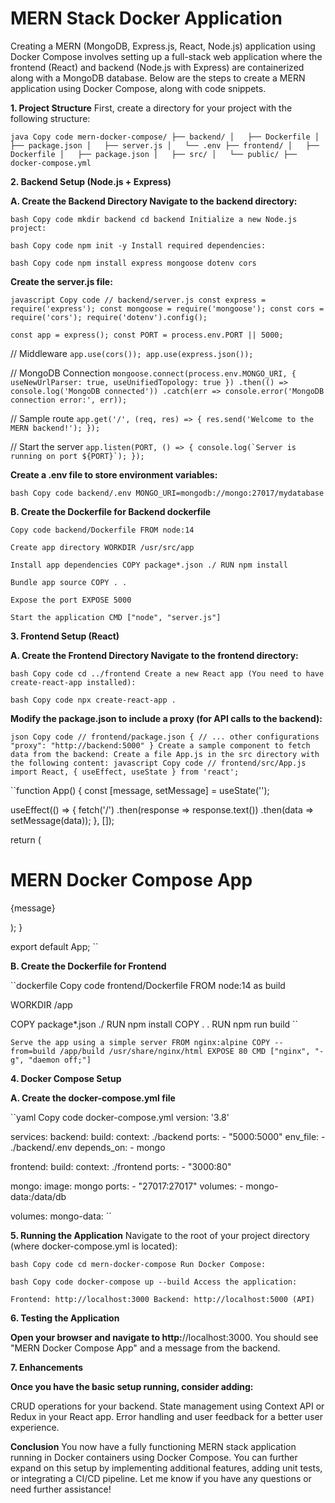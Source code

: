 # MERN Stack Docker Application 

Creating a MERN (MongoDB, Express.js, React, Node.js) application using Docker Compose involves setting up a full-stack web application where the frontend (React) and backend (Node.js with Express) are containerized along with a MongoDB database. Below are the steps to create a MERN application using Docker Compose, along with code snippets.

**1. Project Structure**
First, create a directory for your project with the following structure:

``java
Copy code
mern-docker-compose/
├── backend/
│   ├── Dockerfile
│   ├── package.json
│   ├── server.js
│   └── .env
├── frontend/
│   ├── Dockerfile
│   ├── package.json
│   ├── src/
│   └── public/
├── docker-compose.yml
``

**2. Backend Setup (Node.js + Express)**

**A. Create the Backend Directory Navigate to the backend directory:**

``bash
Copy code
mkdir backend
cd backend
Initialize a new Node.js project:
``

``bash
Copy code
npm init -y
Install required dependencies:
``

``bash
Copy code
npm install express mongoose dotenv cors
``

**Create the server.js file:**

``javascript
Copy code
// backend/server.js
const express = require('express');
const mongoose = require('mongoose');
const cors = require('cors');
require('dotenv').config();
``

``const app = express();
const PORT = process.env.PORT || 5000;
``

// Middleware
``app.use(cors());
app.use(express.json());
``

// MongoDB Connection
``mongoose.connect(process.env.MONGO_URI, { useNewUrlParser: true, useUnifiedTopology: true })
  .then(() => console.log('MongoDB connected'))
  .catch(err => console.error('MongoDB connection error:', err));
  ``

// Sample route
``app.get('/', (req, res) => {
  res.send('Welcome to the MERN backend!');
});
``

// Start the server
``app.listen(PORT, () => {
  console.log(`Server is running on port ${PORT}`);
});
``

**Create a .env file to store environment variables:**

``bash
Copy code
backend/.env
MONGO_URI=mongodb://mongo:27017/mydatabase
``

**B. Create the Dockerfile for Backend dockerfile**

``Copy code
backend/Dockerfile
FROM node:14
``

``Create app directory
WORKDIR /usr/src/app
``

``Install app dependencies
COPY package*.json ./
RUN npm install
``

``Bundle app source
COPY . .
``

``Expose the port
EXPOSE 5000
``

``Start the application
CMD ["node", "server.js"]
``

**3. Frontend Setup (React)**

**A. Create the Frontend Directory Navigate to the frontend directory:**

``bash
Copy code
cd ../frontend
Create a new React app (You need to have create-react-app installed):
``

``bash
Copy code
npx create-react-app .
``

**Modify the package.json to include a proxy (for API calls to the backend):**

``json
Copy code
// frontend/package.json
{
  // ... other configurations
  "proxy": "http://backend:5000"
}
Create a sample component to fetch data from the backend:
Create a file App.js in the src directory with the following content:
javascript
Copy code
// frontend/src/App.js
import React, { useEffect, useState } from 'react';
``

``function App() {
  const [message, setMessage] = useState('');

  useEffect(() => {
    fetch('/')
      .then(response => response.text())
      .then(data => setMessage(data));
  }, []);

  return (
    <div>
      <h1>MERN Docker Compose App</h1>
      <p>{message}</p>
    </div>
  );
}

export default App;
``

**B. Create the Dockerfile for Frontend**

``dockerfile
Copy code
frontend/Dockerfile
FROM node:14 as build

WORKDIR /app

COPY package*.json ./
RUN npm install
COPY . .
RUN npm run build
``

``Serve the app using a simple server
FROM nginx:alpine
COPY --from=build /app/build /usr/share/nginx/html
EXPOSE 80
CMD ["nginx", "-g", "daemon off;"]
``

**4. Docker Compose Setup**

**A. Create the docker-compose.yml file**

``yaml
Copy code
docker-compose.yml
version: '3.8'

services:
  backend:
    build:
      context: ./backend
    ports:
      - "5000:5000"
    env_file:
      - ./backend/.env
    depends_on:
      - mongo

  frontend:
    build:
      context: ./frontend
    ports:
      - "3000:80"

  mongo:
    image: mongo
    ports:
      - "27017:27017"
    volumes:
      - mongo-data:/data/db

volumes:
  mongo-data:
  ``
  
**5. Running the Application**
Navigate to the root of your project directory (where docker-compose.yml is located):

``bash
Copy code
cd mern-docker-compose
Run Docker Compose:
``

``bash
Copy code
docker-compose up --build
Access the application:
``

``Frontend: http://localhost:3000
Backend: http://localhost:5000 (API)
``

**6. Testing the Application**

**Open your browser and navigate to http:**//localhost:3000.
You should see "MERN Docker Compose App" and a message from the backend.

**7. Enhancements**

**Once you have the basic setup running, consider adding:**

CRUD operations for your backend.
State management using Context API or Redux in your React app.
Error handling and user feedback for a better user experience.

**Conclusion**
You now have a fully functioning MERN stack application running in Docker containers using Docker Compose. You can further expand on this setup by implementing additional features, adding unit tests, or integrating a CI/CD pipeline. Let me know if you have any questions or need further assistance!
